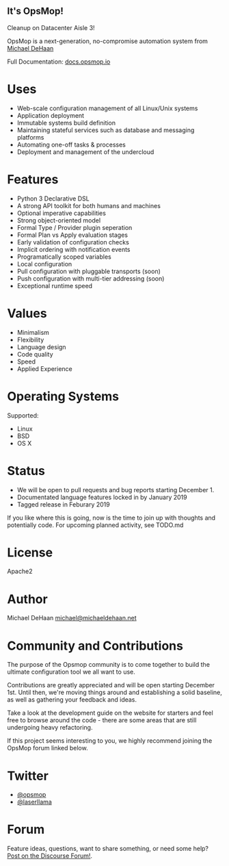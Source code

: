 It's OpsMop!
------------

Cleanup on Datacenter Aisle 3!

OpsMop is a next-generation, no-compromise automation system from [Michael DeHaan](http://michaeldehaan.net)

Full Documentation: [docs.opsmop.io](http://docs.opsmop.io)

Uses
====

* Web-scale configuration management of all Linux/Unix systems
* Application deployment
* Immutable systems build definition
* Maintaining stateful services such as database and messaging platforms
* Automating one-off tasks & processes
* Deployment and management of the undercloud

Features
========

* Python 3 Declarative DSL
* A strong API toolkit for both humans and machines
* Optional imperative capabilities
* Strong object-oriented  model
* Formal Type / Provider plugin seperation
* Formal Plan vs Apply evaluation stages
* Early validation of configuration checks
* Implicit ordering with notification events
* Programatically scoped variables
* Local configuration
* Pull configuration with pluggable transports (soon)
* Push configuration with multi-tier addressing (soon)
* Exceptional runtime speed

Values
======

* Minimalism
* Flexibility
* Language design
* Code quality
* Speed
* Applied Experience

Operating Systems
=================

Supported:

* Linux
* BSD
* OS X

Status
======

* We will be open to pull requests and bug reports starting December 1.
* Documentated language features locked in by January 2019
* Tagged release in Feburary 2019

If you like where this is going, now is the time to join up with thoughts
and potentially code. For upcoming planned activity, see TODO.md

License
=======

Apache2

Author
======

Michael DeHaan [<michael@michaeldehaan.net>](https://michaeldehaan.net)

Community and Contributions
===========================

The purpose of the Opsmop community is to come together to build the ultimate configuration tool we all want to use.

Contributions are greatly appreciated and will be open starting December 1st. Until then, we're moving things around and establishing a solid
baseline, as well as gathering your feedback and ideas.

Take a look at the development guide on the website for starters and feel free to browse around the code - there are some areas
that are still undergoing heavy refactoring.

If this project seems interesting to you, we highly recommend joining the OpsMop forum linked below.

Twitter
=======

* [@opsmop](http://twitter.com/opsmop)
* [@laserllama](http://twitter.com/laserllama)

Forum
=====

Feature ideas, questions, want to share something, or need some help? [Post on the Discourse Forum!](https://talk.vespene.io/c/opsmop-general).


